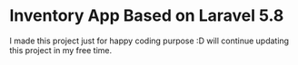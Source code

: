 # Inventory App Based on Laravel 5.8

I made this project just for happy coding purpose :D will continue updating this project in my free time.
